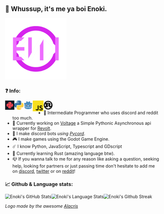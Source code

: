 ## :wave: Whussup, it's me ya boi Enoki.

<img width=200px src="assets/ENOKI_1.png">

### :question: Info:
[<img align=left width=30px src="/assets/voltage.png"/>](https://github.com/EnokiUN/psup)[<img align=left width=30px src="assets/python-logo.png"/>](https://python.org) [<img align=left width=30px src="assets/Godot_icon.svg.png"/>](https://godotengine.org) [<img align=left width=35px src="assets/2048px-Unofficial_JavaScript_logo_2.svg.png"/>](https://javascript.com) [<img align=left width=30px src="assets/Rust_programming_language_black_logo.svg.png"/>](https://rust-lang.org)
<br>
- :thinking: Intermediate Programmer who uses discord and reddit too much.
- :rocket: Currently working on [Voltage](https://github.com/EnokiUN/voltage) a Simple Pythonic Asynchronous api wrapper for [Revolt](https://revolt.chat).
- :robot: I make discord bots *using [Pycord](https://github.com/Pycord-Development/pycord)*.
- :video_game: I make games using the Godot Game Engine.
- :comet: I know Python, JavaScript, Typescript and GDscript
- :moyai: Currently learning Rust (amazing language btw).
- :mailbox_closed: If you wanna talk to me for any reason like asking a question, seeking help, looking for partners or just passing time don't hesitate to add me on [discord][discord], [twitter][twitter] or on [reddit][reddit]!

### :chart_with_upwards_trend: Github & Language stats:
<img align="left" alt="Enoki's GitHub Stats" src="https://github-readme-stats.vercel.app/api?username=EnokiUN&show_icons=true&hide_border=true&theme=tokyonight&include_all_commits=true&count_private=true" />
<img align="left" alt="Enoki's Language Stats" src="https://github-readme-stats.vercel.app/api/top-langs/?username=EnokiUN&hide_border=true&theme=tokyonight" />
<img align="lef5" alt="Enoki's Github Streak" src="https://github-readme-streak-stats.herokuapp.com/?user=EnokiUN&theme=tokyonight&hide_border=true&stroke=1a1b27" />

*Logo made by the awesome [Alacris](https://www.instagram.com/alacris.devs)*

[discord]: https://discordapp.com/users/559226493553737740
[reddit]: https://www.reddit.com/u/EnokiUN
[twitter]: https://twitter.com/EnokiUN

